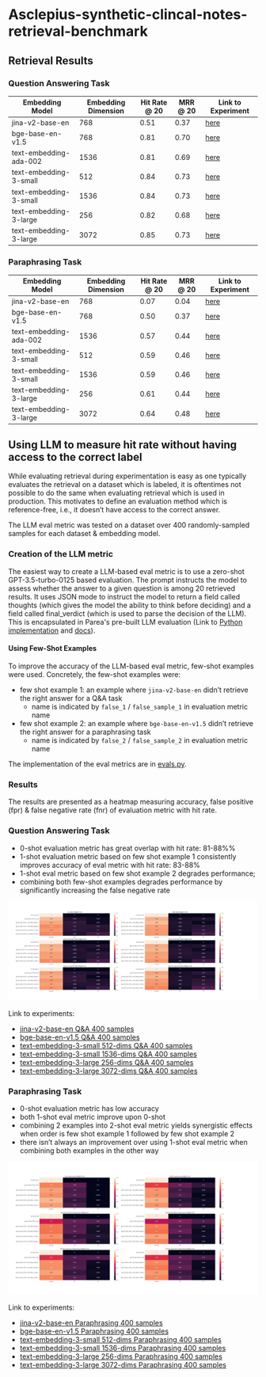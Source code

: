 # Asclepius-synthetic-clincal-notes-retrieval-benchmark


## Retrieval Results

### Question Answering Task

| Embedding Model        | Embedding Dimension | Hit Rate @ 20 | MRR @ 20 | Link to Experiment                                                                                                       |
|------------------------|---------------------|---------------|----------|--------------------------------------------------------------------------------------------------------------------------|
| jina-v2-base-en        | 768                 | 0.51          | 0.37     | [here](https://app.parea.ai/public-experiments/parea/Asclepius-retrieval-benchmark/e7c2235d-ffa2-4273-84ce-c97657754645) |
| bge-base-en-v1.5       | 768                 | 0.81          | 0.70     | [here](https://app.parea.ai/public-experiments/parea/Asclepius-retrieval-benchmark/9471ccfd-ec87-4316-bc77-ba8314753cf4) |
| text-embedding-ada-002 | 1536                | 0.81          | 0.69     | [here](https://app.parea.ai/public-experiments/parea/Asclepius-retrieval-benchmark/26628eba-3719-4080-8d32-229ca382b50b) |
| text-embedding-3-small | 512                 | 0.84          | 0.73     | [here](https://app.parea.ai/public-experiments/parea/Asclepius-retrieval-benchmark/a17752e5-8095-45b1-a864-e838c54e7974) |
| text-embedding-3-small | 1536                | 0.84          | 0.73     | [here](https://app.parea.ai/public-experiments/parea/Asclepius-retrieval-benchmark/ab4713fc-0a28-431f-8f86-94664cfe38dc) |
| text-embedding-3-large | 256                 | 0.82          | 0.68     | [here](https://app.parea.ai/public-experiments/parea/Asclepius-retrieval-benchmark/bb583b9b-2ecb-43d9-8fc8-d20c2deacb86) |
| text-embedding-3-large | 3072                | 0.85          | 0.73     | [here](https://app.parea.ai/public-experiments/parea/Asclepius-retrieval-benchmark/b1655759-b460-40f8-b394-ad152f953973) |


### Paraphrasing Task

| Embedding Model        | Embedding Dimension | Hit Rate @ 20 | MRR @ 20 | Link to Experiment                                                                                                       |
|------------------------|---------------------|---------------|----------|--------------------------------------------------------------------------------------------------------------------------|
| jina-v2-base-en        | 768                 | 0.07          | 0.04     | [here](https://app.parea.ai/public-experiments/parea/Asclepius-retrieval-benchmark/5e40886d-7e41-4f1e-8369-3d5c3bd2765b) |
| bge-base-en-v1.5       | 768                 | 0.50          | 0.37     | [here](https://app.parea.ai/public-experiments/parea/Asclepius-retrieval-benchmark/81fae839-8945-42a4-90e4-78e2a3b84648) |
| text-embedding-ada-002 | 1536                | 0.57          | 0.44     | [here](https://app.parea.ai/public-experiments/parea/Asclepius-retrieval-benchmark/0029f82d-7b92-4981-a60d-4cd5126651a8) |
| text-embedding-3-small | 512                 | 0.59          | 0.46     | [here](https://app.parea.ai/public-experiments/parea/Asclepius-retrieval-benchmark/9625a8b6-3295-464b-ba44-ffa2e8ae314d) |
| text-embedding-3-small | 1536                | 0.59          | 0.46     | [here](https://app.parea.ai/public-experiments/parea/Asclepius-retrieval-benchmark/2340a279-d91d-481b-9f52-e517678f8d99) |
| text-embedding-3-large | 256                 | 0.61          | 0.44     | [here](https://app.parea.ai/public-experiments/parea/Asclepius-retrieval-benchmark/91e1afc5-fb64-4a8b-9866-8ab3f2ce01c0) |
| text-embedding-3-large | 3072                | 0.64          | 0.48     | [here](https://app.parea.ai/public-experiments/parea/Asclepius-retrieval-benchmark/e68de8bd-d00c-41aa-8390-56c19b22af67) |



## Using LLM to measure hit rate without having access to the correct label


While evaluating retrieval during experimentation is easy as one typically evaluates the retrieval on a dataset which is 
labeled, it is oftentimes not possible to do the same when evaluating retrieval which is used in production. 
This motivates to define an evaluation method which is reference-free, i.e., it doesn’t have access to the correct answer.

The LLM eval metric was tested on a dataset over 400 randomly-sampled samples for each dataset & embedding model.


### Creation of the LLM metric

The easiest way to create a LLM-based eval metric is to use a zero-shot GPT-3.5-turbo-0125 based evaluation.
The prompt instructs the model to assess whether the answer to a given question is among 20 retrieved results. 
It uses JSON mode to instruct the model to return a field called thoughts (which gives the model the ability to think 
before deciding) and a field called final_verdict (which is used to parse the decision of the LLM).
This is encapsulated in Parea's pre-built LLM evaluation (Link to 
[Python implementation](https://github.com/parea-ai/parea-sdk-py/blob/main/parea/evals/rag/context_has_answer.py)
and [docs](https://docs.parea.ai/api-reference/sdk/python#context-has-answer-factory)).


#### Using Few-Shot Examples

To improve the accuracy of the LLM-based eval metric, few-shot examples were used. Concretely, the few-shot examples were:
- few shot example 1: an example where `jina-v2-base-en` didn’t retrieve the right answer for a Q&A task
  - name is indicated by `false_1` / `false_sample_1` in evaluation metric name 
- few shot example 2: an example where `bge-base-en-v1.5` didn’t retrieve the right answer for a paraphrasing task
    - name is indicated by `false_2` / `false_sample_2` in evaluation metric name

The implementation of the eval metrics are in [evals.py](evals.py).

### Results

The results are presented as a heatmap measuring accuracy, false positive (fpr) & false negative rate (fnr) of evaluation metric with hit rate.


### Question Answering Task

- 0-shot evaluation metric has great overlap with hit rate: 81-88%%
- 1-shot evaluation metric based on few shot example 1 consistently improves accuracy of eval metric with hit rate: 83-88%
- 1-shot eval metric based on few shot example 2 degrades performance; 
- combining both few-shot examples degrades performance by significantly increasing the false negative rate

![Heatmap](analysis-llm-eval-qa.png)

Link to experiments:

- [jina-v2-base-en Q&A 400 samples](https://app.parea.ai/public-experiments/parea/Asclepius-retrieval-benchmark/65a69670-43ec-4f7e-8025-e1f04360a149)
- [bge-base-en-v1.5 Q&A 400 samples](https://app.parea.ai/public-experiments/parea/Asclepius-retrieval-benchmark/1780cc81-825f-4273-91ee-01151473d41c)
- [text-embedding-3-small 512-dims Q&A 400 samples](https://app.parea.ai/public-experiments/parea/Asclepius-retrieval-benchmark/3aa6a7ae-28bb-4570-92c2-9a8347f42cb9)
- [text-embedding-3-small 1536-dims Q&A 400 samples](https://app.parea.ai/public-experiments/parea/Asclepius-retrieval-benchmark/192b0f86-aca5-4e7e-b251-85a89ea975d8)
- [text-embedding-3-large 256-dims Q&A 400 samples](https://app.parea.ai/public-experiments/parea/Asclepius-retrieval-benchmark/64518f1b-9f77-4daf-a316-c3671e42f4d8)
- [text-embedding-3-large 3072-dims Q&A 400 samples](https://app.parea.ai/public-experiments/parea/Asclepius-retrieval-benchmark/8704644b-db26-4b44-8c61-778eeaec59d4)


### Paraphrasing Task

- 0-shot evaluation metric has low accuracy
- both 1-shot eval metric improve upon 0-shot
- combining 2 examples into 2-shot eval metric yields synergistic effects when order is few shot example 1 followed by few shot example 2
- there isn’t always an improvement over using 1-shot eval metric when combining both examples in the other way

![Heatmap](analysis-llm-eval-para.png)

Link to experiments:

- [jina-v2-base-en Paraphrasing 400 samples](https://app.parea.ai/public-experiments/parea/Asclepius-retrieval-benchmark/c5984bad-41d4-4dbd-b3a4-e0fc03323eab)
- [bge-base-en-v1.5 Paraphrasing 400 samples](https://app.parea.ai/public-experiments/parea/Asclepius-retrieval-benchmark/e48d3ea3-1d92-498e-82bb-7967b49d6a9b)
- [text-embedding-3-small 512-dims Paraphrasing 400 samples](https://app.parea.ai/public-experiments/parea/Asclepius-retrieval-benchmark/80ce6c32-6bf4-4b7f-aa93-bc2f528c4dbb)
- [text-embedding-3-small 1536-dims Paraphrasing 400 samples](https://app.parea.ai/public-experiments/parea/Asclepius-retrieval-benchmark/249b4566-50f6-4748-955d-e2e70c4eafdc)
- [text-embedding-3-large 256-dims Paraphrasing 400 samples](https://app.parea.ai/public-experiments/parea/Asclepius-retrieval-benchmark/faf6f2b3-afd0-4ee1-bd06-34efd4b1bab0)
- [text-embedding-3-large 3072-dims Paraphrasing 400 samples](https://app.parea.ai/public-experiments/parea/Asclepius-retrieval-benchmark/aaa79a2b-bf6b-445c-aba1-b095d341ba7b)
